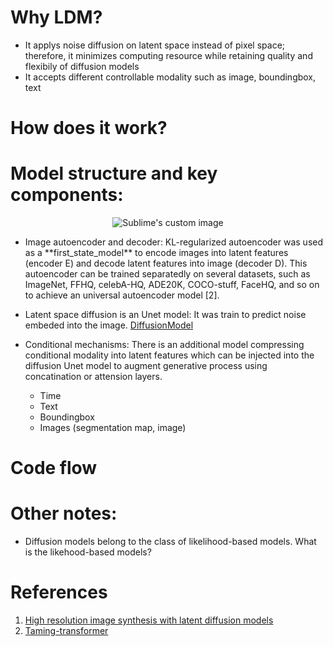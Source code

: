 # Why LDM?
-  It applys noise diffusion on latent space instead of pixel space; therefore, it minimizes computing resource while retaining quality and flexibily of diffusion models
-  It accepts different controllable modality such as image, boundingbox, text
# How does it work?
# Model structure and key components:
<div align="center">
  <img src="https://github.com/CompVis/latent-diffusion/raw/main/assets/modelfigure.png" alt="Sublime's custom image"/>
</div>

- <div align="left"> Image autoencoder and decoder: KL-regularized autoencoder was used as a **first_state_model** to encode images into latent features (encoder E) and decode latent features into image (decoder D). This autoencoder can be trained separatedly on several datasets, such as ImageNet, FFHQ, celebA-HQ, ADE20K, COCO-stuff, FaceHQ, and so on to achieve an universal autoencoder model [2].</div>

- Latent space diffusion is an Unet model: It was train to predict noise embeded into the image. [DiffusionModel](https://github.com/nguyendinh1987/LatentDiffusion_Practice/blob/main/docs/DiffusionModel.md)

- Conditional mechanisms: There is an additional model compressing conditional modality into latent features which can be injected into the diffusion Unet model to augment generative process using concatination or attension layers. 
  - Time
  - Text
  - Boundingbox
  - Images (segmentation map, image)

# Code flow
# Other notes:
- Diffusion models belong to the class of likelihood-based models. What is the likehood-based models?

# References
1. [High resolution image synthesis with latent diffusion models](https://arxiv.org/pdf/2112.10752.pdf)
2. [Taming-transformer](https://github.com/CompVis/taming-transformers)
